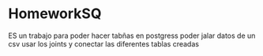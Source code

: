# HomeworkSQ

ES un trabajo para poder hacer tabñas en postgress poder jalar datos de un csv usar los joints y conectar las diferentes tablas creadas 
